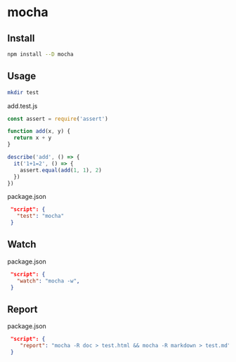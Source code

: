 # mocha

## Install

```bash
npm install --D mocha
```

## Usage

```bash
mkdir test
```

add.test.js
```js
const assert = require('assert')

function add(x, y) {
  return x + y
}

describe('add', () => {
  it('1+1=2', () => {
    assert.equal(add(1, 1), 2)
  })
})
```

package.json
```json
 "script": {
   "test": "mocha"
 }
```


## Watch

package.json
```json
 "script": {
   "watch": "mocha -w",
 }
```

## Report

package.json
```json
 "script": {
    "report": "mocha -R doc > test.html && mocha -R markdown > test.md"
 }
```